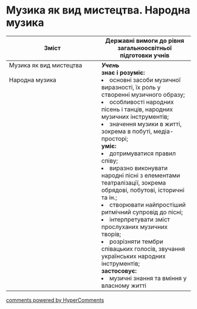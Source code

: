 <div id="hypercomments_widget" class="js-hypercomments-widget invisible"></div>

# Музика як вид мистецтва. Народна музика

<table>
  <tr>
    <td width="50%" align="center"><b>Зміст</b></td>
    <td width="50%" align="center"><b>Державні вимоги до рівня загальноосвітньої підготовки учнів</b></td>
  </tr>
<tbody>
  <tr>
<td width="50%" style="vertical-align:top !important;">Музика як вид мистецтва<br>
<br>
Народна музика
</td>
<td width="50%" style="vertical-align:top !important;">
<b><i>Учень</i></b><br>
<b>знає і розуміє:</b><br>
<li>основні засоби музичної виразності, їх роль у створенні музичного образу;</li>
<li>особливості народних пісень і танців, народних музичних інструментів;</li>
<li>значення музики в житті, зокрема в побуті, медіа-просторі;</li>
<b>уміє:</b><br>
<li>дотримуватися правил співу;</li>
<li>виразно виконувати народні пісні з елементами театралізації, зокрема обрядові, побутові, історичні та ін.;</li>
<li>створювати найпростіший ритмічний супровід до пісні;</li>
<li>інтерпретувати зміст прослуханих музичних творів;</li>
<li>розрізняти тембри співацьких голосів, звучання українських народних інструментів;</li>
<b>застосовує:</b><br>
<li>музичні знання та вміння у власному житті</li>
</td>
  </tr>
</tbody>
</table>

<div class="js-hypercomments-container">
<a href="http://hypercomments.com" class="hc-link" title="comments widget">comments powered by HyperComments</a>
</div>